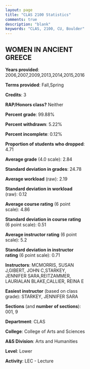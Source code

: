 ```yaml
---
layout: page
title: "CLAS 2100 Statistics"
comments: true
description: "blank"
keywords: "CLAS, 2100, CU, Boulder"
--- 
```

<head>
<script src="https://ajax.googleapis.com/ajax/libs/jquery/2.1.3/jquery.min.js"></script>
<script src="https://dl.dropboxusercontent.com/s/pc42nxpaw1ea4o9/highcharts.js?dl=0"></script>
<!-- <script src="../assets/js/highcharts.js"></script> -->
<style type="text/css">@font-face {
	font-family: "Bebas Neue";
	src: url(https://www.filehosting.org/file/details/544349/BebasNeue%20Regular.otf) format("opentype");
	}
	h1.Bebas { 
		font-family: "Bebas Neue", Verdana, Tahoma;
	}
</style>
</head>
<body>
	<div id="container" style="float: right; width: 45%; height: 88%; margin-left: 2.5%; margin-right: 2.5%;"></div>
	<script language="JavaScript">
		$(document).ready(function() {
		var chart = {type: 'column'};
		var title = {text: 'Grade Distribution'};
		var xAxis = {categories: ['A','B','C','D','F'],crosshair: true};
		var yAxis = {min: 0,title: {text: 'Percentage'}};
		var tooltip = {headerFormat: '<center><b><span style="font-size:20px">{point.key}</span></b></center>',
		               pointFormat: '<td style="padding:0"><b>{point.y:.1f}%</b></td>',
		               footerFormat: '</table>',shared: true,useHTML: true};
		var plotOptions = {column: {pointPadding: 0.0,borderWidth: 0}};  
		var credits = {enabled: false};var series= [{name: 'Percent',data: [33.19,35.56,19.83,6.47,4.96,]}];
		var json = {};
		json.chart = chart;
		json.title = title;
		json.tooltip = tooltip;
		json.xAxis = xAxis;
		json.yAxis = yAxis;  
		json.series = series;
		json.plotOptions = plotOptions;  
		json.credits = credits;
		$('#container').highcharts(json);
	});
	</script>
</body>
			   
## WOMEN IN ANCIENT GREECE

**Years provided**: 2006,2007,2009,2013,2014,2015,2016

**Terms provided**: Fall,Spring

**Credits**: 3

**RAP/Honors class?** Neither

**Percent grade**: 99.88%

**Percent withdrawn**: 5.22%

**Percent incomplete**: 0.12%

**Proportion of students who dropped**: 4.71

**Average grade** (4.0 scale): 2.84

**Standard deviation in grades**: 24.78

**Average workload** (raw): 2.19

**Standard deviation in workload** (raw): 0.12

**Average course rating** (6 point scale): 4.86

**Standard deviation in course rating** (6 point scale): 0.51

**Average instructor rating** (6 point scale): 5.2

**Standard deviation in instructor rating** (6 point scale): 0.71

**Instructors**: MCMORRIS, SUSAN J,GIBERT, JOHN C,STARKEY, JENNIFER SARA,REITZAMMER, LAURIALAN BLAKE,CALLIER, REINA E

**Easiest instructor** (based on class grade): STARKEY, JENNIFER SARA

**Sections** (and **number of sections**): 001, 9

**Department**: CLAS

**College**: College of Arts and Sciences

**A&S Division**: Arts and Humanities

**Level**: Lower

**Activity**: LEC - Lecture